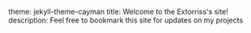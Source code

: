 theme: jekyll-theme-cayman
title: Welcome to the Extorriss's site!
description: Feel free to bookmark this site for updates on my projects
